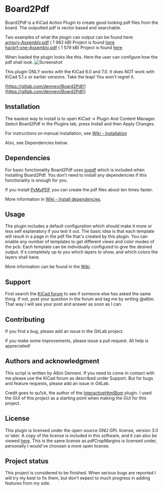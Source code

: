 # Board2Pdf

Board2Pdf is a KiCad Action Plugin to create good looking pdf files from the board. The outputted pdf is vector based
and searchable.

Two examples of what the plugin can output can be found here:<br>
[armory-Assembly.pdf](https://gitlab.com/dennevi/Board2Pdf/-/raw/main/resources/armory-Assembly.pdf "USB armory from WithSecure Foundry") (
1 982 kB) Project is
found [here](https://github.com/f-secure-foundry/usbarmory "USB armory from WithSecure Foundry")<br>
[hackrf-one-Assembly.pdf](https://gitlab.com/dennevi/Board2Pdf/-/raw/main/resources/hackrf-one-Assembly.pdf "HackRF by Great Scott Gadgets") (
1 579 kB) Project is found [here](https://github.com/greatscottgadgets/hackrf "HackRF by Great Scott Gadgets")<br>

When loaded the plugin looks like this. Here the user can configure how the pdf shall look.
![Screenshot](https://gitlab.com/dennevi/Board2Pdf/-/raw/main/resources/screenshot.png "Screenshot")

This plugin ONLY works with the KiCad 6.0 and 7.0. It does NOT work with KiCad 5.1.x or earlier versions. Take the leap!
You won\'t regret it.

[https://gitlab.com/dennevi/Board2Pdf/](https://gitlab.com/dennevi/Board2Pdf/)

## Installation

The easiest way to install is to open KiCad -> Plugin And Content Manager. Select Board2Pdf in the Plugins tab, press
Install and then Apply Changes.

For instructions on manual installation,
see [Wiki - Installation](https://gitlab.com/dennevi/Board2Pdf/-/wikis/Installation)

Also, see Dependencies below.

## Dependencies

For basic functionality Board2Pdf uses [pypdf](https://github.com/py-pdf/pypdf) which is included when installing
Board2Pdf. You don’t need to install any dependencies if this functionality is enough for you.

If you install [PyMuPDF](https://github.com/pymupdf/PyMuPDF) you can create the pdf files about ten times faster.

More information in [Wiki - Install dependencies](https://gitlab.com/dennevi/Board2Pdf/-/wikis/Install-dependencies).

## Usage

The plugin includes a default configuration which should make it more or less self explanatory if you test it out. The
basic idea is that each template will result in a page in the pdf file that\'s created by this plugin. You can enable
any number of templates to get different views and color modes of the pcb. Each template can be individually configured
to give the desired output. It\'s completely up to you which layers to show, and which colors the layers shall have.

More information can be found in the [Wiki](https://gitlab.com/dennevi/Board2Pdf/-/wikis/home).

## Support

First search the [KiCad forum](https://forum.kicad.info/) to see if someone else has asked the same thing. If not, post
your question in the forum and tag me by writing @albin. That way I will see your post and answer as soon as I can.

## Contributing

If you find a bug, please add an issue in the GitLab project.

If you make some improvements, please issue a pull request. All help is appreciated!

## Authors and acknowledgment

This script is written by Albin Dennevi. If you need to come in contact with me please use the KiCad forum as described
under Support. But for bugs and feature requests, please add an issue in GitLab.

Credit goes to qu1ck, the author of the [InteractiveHtmlBom](https://github.com/openscopeproject/InteractiveHtmlBom)
plugin. I used the GUI of this project as a starting point when making the GUI for this project.

## License

This plugin is licensed under the open-source GNU GPL license, version 3.0 or later. A copy of the license is included
in this software, and it can also be viewed [here](https://www.gnu.org/licenses/gpl-3.0.en.html). This is the same
license as pdfCropMargins is licensed under, personally I would've choosen a more open license.

## Project status

This project is considered to be finished. When serious bugs are reported I will try my best to fix them, but don\'t
expect to much progress in adding features from my side.
